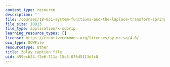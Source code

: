 ```yaml
---
content_type: resource
description: ''
file: /courses/18-031-system-functions-and-the-laplace-transform-spring-2019/459ecb24f2e6711a15c8076d5113dfc8_5HfMEUO9vlY.srt
file_size: 10913
file_type: application/x-subrip
learning_resource_types: []
license: https://creativecommons.org/licenses/by-nc-sa/4.0/
ocw_type: OCWFile
resourcetype: Other
title: 3play caption file
uid: 459ecb24-f2e6-711a-15c8-076d5113dfc8
---
```


